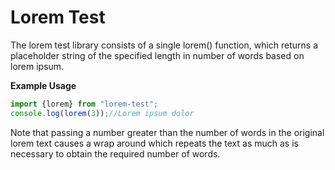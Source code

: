 # Lorem Test
The lorem test library consists of a single lorem() function, which returns a placeholder string of the specified length in number of words based on lorem ipsum.

**Example Usage**
```js
import {lorem} from "lorem-test";
console.log(lorem(3));//Lorem ipsum dolor
```
Note that passing a number greater than the number of words in the original lorem text causes a wrap around which repeats the text as much as is necessary to obtain the required number of words.

